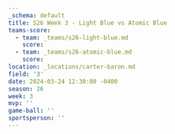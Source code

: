 ```yaml
---
_schema: default
title: S26 Week 3 - Light Blue vs Atomic Blue
teams-score:
  - team: _teams/s26-light-blue.md
    score:
  - team: _teams/s26-atomic-blue.md
    score:
location: _locations/carter-baron.md
field: '3'
date: 2024-03-24 12:30:00 -0400
season: 26
week: 3
mvp: ''
game-ball: ''
sportsperson: ''
---
```

